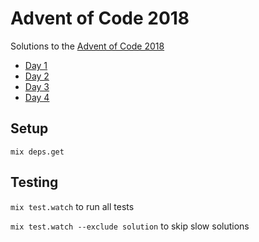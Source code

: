 # Advent of Code 2018

Solutions to the [Advent of Code 2018](https://adventofcode.com/2018/)

- [Day 1](lib/chronal_calibration.ex)
- [Day 2](lib/inventory_management_system.ex)
- [Day 3](lib/fabric_slicer.ex)
- [Day 4](lib/repose_records.ex)

## Setup

`mix deps.get`

## Testing

`mix test.watch` to run all tests

`mix test.watch --exclude solution` to skip slow solutions
